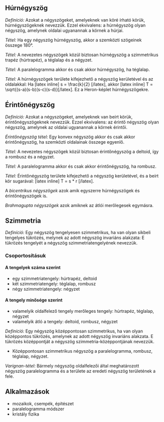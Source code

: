 ## Húrnégyszög

*Definíció:* Azokat a négyszögeket, amelyeknek van köré írható körük, húrnégyszögeknek nevezzük. Ezzel ekvivalens: a húrnégyszög olyan négyszög, amelynek oldalai ugyanannak a körnek a húrjai.

*Tétel:* Ha egy négyszög húrnégyszög, akkor a szemközti szögeinek összege 180°.

*Tétel:* A nevezetes négyszögek közül biztosan húrnégyszög a szimmetrikus trapéz (húrtrapéz), a téglalap és a négyzet.

*Tétel:* A paralelogramma akkor és csak akkor húrnégyszög, ha téglalap.

*Tétel:* A húrnégyszögek területe kifejezhető a négyszög kerületével és az oldalakkal: Ha  [latex inline] s = \frac{k}{2} [/latex], akkor [latex inline] T = \sqrt{(s-a)(s-b)(s-c)(s-d)}[/latex]. Ez a Heron-képlet húrnégyszögekre.

## Érintőnégyszög

*Definíció:* Azokat a négyszögeket, amelyeknek van beírt körük, érintőnégyszögeknek nevezzük. Ezzel ekvivalens: az érintő négyszög olyan négyszög, amelynek az oldalai ugyanannak a körnek érintői.

*Érintőnégyszög tétel:* Egy konvex négyszög akkor és csak akkor érintőnégyszög, ha szemközti oldalainak összege egyenlő.

*Tétel:* A nevezetes négyszögek közül biztosan érintőnégyszög a deltoid, így a rombusz és a négyzet.

*Tétel:* A paralelogramma akkor és csak akkor érintőnégyszög, ha rombusz.

*Tétel:* Érintőnégyszög területe kifejezhető a négyszög kerületével, és a beírt kör sugarával: [latex inline] T = s * r [/latex].

A *bicentrikus négyszögek* azok amik egyszerre húrnégyszögek és érintőnégyszögek is.

*Brahmagupta négyszögek* azok amiknek az átlói merőlegesek egymásra.

## Szimmetria

*Definíció:* Egy négyszög tengelyesen szimmetrikus, ha van olyan síkbeli tengelyes tükrözés, melynek az adott négyszög invariáns alakzata: E tükrözés tengelyét a négyszög szimmetriatengelyének nevezzük.

### Csoportosításuk

#### A tengelyek száma szerint

 - egy szimmetriatengely: húrtrapéz, deltoid
 - két szimmetriatengely: téglalap, rombusz
 - négy szimmetriatengely: négyzet

#### A tengely minősége szerint

 - valamelyik oldalfelező tengely merőleges tengely: húrtrapéz, téglalap, négyzet
 - valamelyik átló a tengely: deltoid, rombusz, négyzet

*Definíció:* Egy négyszög középpontosan szimmetrikus, ha van olyan középpontos tükrözés, amelynek az adott négyszög invariáns alakzata. E tükrözés középpontját a négyszög szimmetria-középpontjának nevezzük.

 - Középpontosan szimmetrikus négyszög a paralelogramma, rombusz, téglalap, négyzet.

*Varignan-tétel:* Bármely négyszög oldalfelezői által meghatározott négyszög paralelogramma és a területe az eredeti négyszög területének a fele.

## Alkalmazások

 - mozaikok, csempék, építészet
 - paralelogramma módszer
 - kristály fizika
